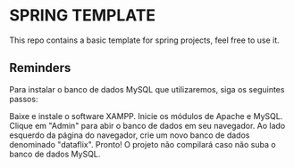 # SPRING TEMPLATE
This repo contains a basic template for spring projects, feel free to use it.

## Reminders
Para instalar o banco de dados MySQL que utilizaremos, siga os seguintes passos:

Baixe e instale o software XAMPP.
Inicie os módulos de Apache e MySQL.
Clique em "Admin" para abir o banco de dados em seu navegador.
Ao lado esquerdo da página do navegador, crie um novo banco de dados denominado "dataflix".
Pronto!
O projeto não compilará caso não suba o banco de dados MySQL.